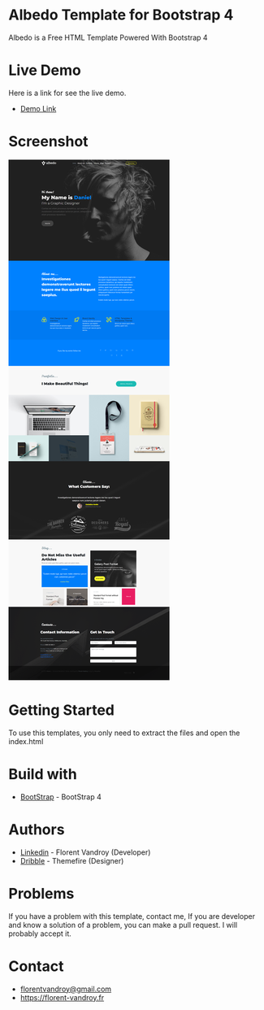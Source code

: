 # Albedo Template for Bootstrap 4
Albedo is a Free HTML Template Powered With Bootstrap 4

# Live Demo
Here is a link for see the live demo.
* [Demo Link](http://projets.florent-vandroy.fr/albedo/)

# Screenshot

![](capture.png)

# Getting Started
To use this templates, you only need to extract the files and open the index.html

# Build with
* [BootStrap](https://getbootstrap.com/) - BootStrap 4 

# Authors
* [Linkedin](https://www.linkedin.com/in/florent-v-2a9b77a2) - Florent Vandroy (Developer)
* [Dribble](https://dribbble.com/shots/3116578-Albedo-Free-Personal-Onepager-PSD-Template) - Themefire (Designer)

# Problems
If you have a problem with this template, contact me,
If you are developer and know a solution of a problem, you can make a pull request. I will probably accept it.

# Contact
* florentvandroy@gmail.com
* https://florent-vandroy.fr

